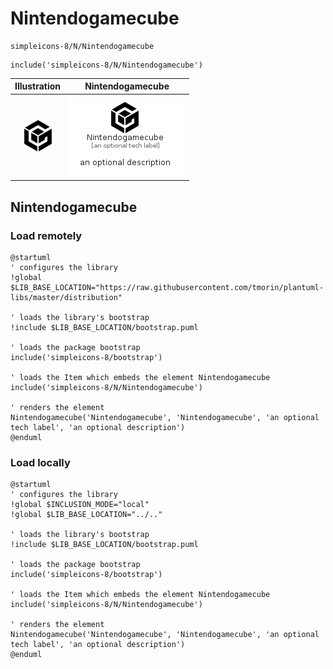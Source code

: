 # Nintendogamecube


```text
simpleicons-8/N/Nintendogamecube
```

```text
include('simpleicons-8/N/Nintendogamecube')
```



| Illustration | Nintendogamecube |
| :---: | :---: |
| ![illustration for Illustration](../../simpleicons-8/N/Nintendogamecube.png) | ![illustration for Nintendogamecube](../../simpleicons-8/N/Nintendogamecube.Local.png) |




## Nintendogamecube

### Load remotely
```plantuml
@startuml
' configures the library
!global $LIB_BASE_LOCATION="https://raw.githubusercontent.com/tmorin/plantuml-libs/master/distribution"

' loads the library's bootstrap
!include $LIB_BASE_LOCATION/bootstrap.puml

' loads the package bootstrap
include('simpleicons-8/bootstrap')

' loads the Item which embeds the element Nintendogamecube
include('simpleicons-8/N/Nintendogamecube')

' renders the element
Nintendogamecube('Nintendogamecube', 'Nintendogamecube', 'an optional tech label', 'an optional description')
@enduml
```

### Load locally
```plantuml
@startuml
' configures the library
!global $INCLUSION_MODE="local"
!global $LIB_BASE_LOCATION="../.."

' loads the library's bootstrap
!include $LIB_BASE_LOCATION/bootstrap.puml

' loads the package bootstrap
include('simpleicons-8/bootstrap')

' loads the Item which embeds the element Nintendogamecube
include('simpleicons-8/N/Nintendogamecube')

' renders the element
Nintendogamecube('Nintendogamecube', 'Nintendogamecube', 'an optional tech label', 'an optional description')
@enduml
```

